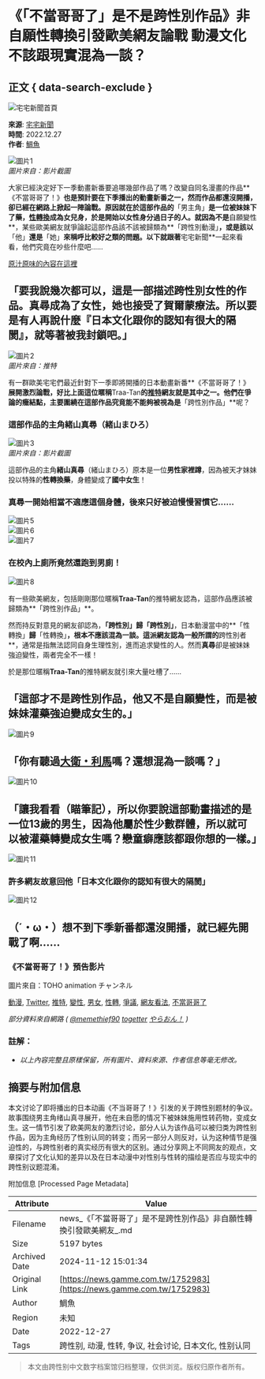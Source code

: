 # 《「不當哥哥了」是不是跨性別作品》非自願性轉換引發歐美網友論戰 動漫文化不該跟現實混為一談？

## 正文 { data-search-exclude }


![宅宅新聞首頁](https://news.gamme.com.tw/imgs/logo_news.png)

**來源**: [宅宅新聞](https://news.gamme.com.tw/)  
**時間**: 2022.12.27  
**作者**: [鯛魚](https://author/%E9%AF%9B%E9%AD%9A)  

![圖片1](https://image1.gamme.com.tw/news2/2022/52/1/qZrCpp_akaLLqtSZkp2emH9U8C5b.webp)  
*圖片來自：影片截圖*

大家已經決定好下一季動畫新番要追哪幾部作品了嗎？改變自同名漫畫的作品**《不當哥哥了！》**也是預計要在下季播出的動畫新番之一，然而作品都還沒開播，卻已經在網路上掀起一陣論戰。原因就在於這部作品的**「男主角」**是一位被妹妹下了藥，[**性轉換**](https://news.gamme.com.tw/tag/%E6%80%A7%E8%BD%89)成為女兒身，於是開始以女性身分過日子的人。就因為不是**自願變性**，某些歐美網友就爭論起這部作品該不該被歸類為**「跨性別動漫」**，或是該以**「他」**還是**「她」**來稱呼比較好之類的問題。以下就跟著**宅宅新聞**一起來看看，他們究竟在吵些什麼吧……

[原汁原味的內容在這裡](https://news.gamme.com.tw/1752983)

## 「要我說幾次都可以，這是一部描述跨性別女性的作品。真尋成為了女性，她也接受了賀爾蒙療法。所以要是有人再說什麼『日本文化跟你的認知有很大的隔閡』，就等著被我封鎖吧。」

![圖片2](https://image1.gamme.com.tw/news2/2022/52/1/qZrCpp_akaeYsKfIlZ2dmo3Y1d4.webp)  
*圖片來自：推特*

有一群歐美宅宅們最近針對下一季即將開播的日本動畫新番**《不當哥哥了！》**展開激烈論戰，好比上面這位暱稱**Traa-Tan**的[**推特**](https://news.gamme.com.tw/tag/twitter)網友就是其中之一。他們在爭論的癥結點，主要圍繞在這部作品究竟能不能夠被視為是**「跨性別作品」**呢？

### 這部作品的主角緒山真尋（緒山まひろ）

![圖片3](https://image1.gamme.com.tw/news2/2022/52/1/qZrCpp_akdPH26ygxJ2elo3Y1d4.webp)  
*圖片來自：影片截圖*

這部作品的主角**緒山真尋**（緒山まひろ）原本是一位**男性家裡蹲**，因為被天才妹妹投以特殊的**性轉換藥**，身體變成了**國中女生**！

### **真尋一開始相當不適應這個身體，後來只好被迫慢慢習慣它……**

![圖片5](/imgs/grey.gif)  
![圖片6](/imgs/grey.gif)  
![圖片7](/imgs/grey.gif)

### 在校內上廁所竟然還跑到男廁！

![圖片8](/imgs/grey.gif)

有一些歐美網友，包括剛剛那位暱稱**Traa-Tan**的推特網友認為，這部作品應該被歸類為**「跨性別作品」**。

然而持反對意見的網友卻認為，**「跨性別」**歸**「跨性別」**，日本動漫當中的**「性轉換」**歸**「性轉換」**，根本不應該混為一談。這派網友認為一般所謂的**跨性別者**，通常是指無法認同自身生理性別，進而追求變性的人。然而**真尋**卻是被妹妹強迫變性，兩者完全不一樣！

於是那位暱稱**Traa-Tan**的推特網友就引來大量吐槽了……

## 「這部才不是跨性別作品，他又不是自願變性，而是被妹妹灌藥強迫變成女生的。」

![圖片9](https://twitter.com/GameproHiljan/status/1605362279691829248)

## 「你有聽過[大衛・利馬](https://zh.wikipedia.org/wiki/%E5%A4%A7%E8%A1%9B%C2%B7%E5%88%A9%E9%A6%AC)嗎？還想混為一談嗎？」

![圖片10](https://twitter.com/achthenuts/status/1606650052390576128)

## 「讓我看看（瞄筆記），所以你要說這部動畫描述的是一位13歲的男生，因為他屬於性少數群體，所以就可以被灌藥轉變成女生嗎？戀童癖應該都跟你想的一樣。」

![圖片11](https://twitter.com/memethief90/status/1606341369634619394)

### 許多網友故意回他「日本文化跟你的認知有很大的隔閡」

![圖片12](https://twitter.com/tan_tria/status/1599904022248333312)

## （´・ω・）想不到下季新番都還沒開播，就已經先開戰了啊……

### **《不當哥哥了！》預告影片**

圖片來自：TOHO animation チャンネル

[動漫](https://news.gamme.com.tw/tag/%E5%8B%95%E6%BC%AB), [Twitter](https://news.gamme.com.tw/tag/Twitter), [推特](https://news.gamme.com.tw/tag/%E6%8E%A8%E7%89%B9), [變性](https://news.gamme.com.tw/tag/%E8%AE%8A%E6%80%A7), [男女](https://news.gamme.com.tw/tag/%E7%94%B7%E5%A5%B3), [性轉](https://news.gamme.com.tw/tag/%E6%80%A7%E8%BD%89), [爭議](https://news.gamme.com.tw/tag/%E7%88%AD%E8%AD%B0), [網友看法](https://news.gamme.com.tw/tag/%E7%B6%B2%E5%8F%8B%E7%9C%8B%E6%B3%95), [不當哥哥了](https://news.gamme.com.tw/tag/%E4%B8%8D%E7%95%B6%E5%93%A5%E5%93%A5%E4%BA%86)

_部分資料來自網路 ( [@memethief90](https://twitter.com/memethief90/status/1606341369634619394) [togetter](https://togetter.com/li/2019198) [やらおん！](http://yaraon-blog.com/archives/229400) )_

### 註解：

- *以上內容完整且原樣保留，所有圖片、資料來源、作者信息等毫无修改。*

## 摘要与附加信息

<!-- tcd_abstract -->
本文讨论了即将播出的日本动画《不当哥哥了！》引发的关于跨性别题材的争议。故事围绕男主角绪山真寻展开，他在未自愿的情况下被妹妹施用性转药物，变成女生。这一情节引发了欧美网友的激烈讨论，部分人认为该作品可以被归类为跨性别作品，因为主角经历了性别认同的转变；而另一部分人则反对，认为这种情节是强迫性的，与跨性别者的真实经历有很大的区别。通过分享网上不同网友的观点，文章探讨了文化认知的差异以及在日本动漫中对性别与性转的描绘是否应与现实中的跨性别议题混淆。
<!-- tcd_abstract_end -->

附加信息 [Processed Page Metadata]

| Attribute       | Value                                  |
|-----------------|----------------------------------------|
| Filename        | news_《「不當哥哥了」是不是跨性別作品》非自願性轉換引發歐美網友_.md                             |
| Size            | 5197 bytes                           |
| Archived Date   | 2024-11-12 15:01:34                             |
| Original Link   | [https://news.gamme.com.tw/1752983](https://news.gamme.com.tw/1752983)                       |
| Author          | 鯛魚                               |
| Region          | 未知                               |
| Date            | 2022-12-27                                 |
| Tags            | 跨性别, 动漫, 性转, 争议, 社会讨论, 日本文化, 性别认同                                 |
>
> 本文由跨性别中文数字档案馆归档整理，仅供浏览。版权归原作者所有。
>